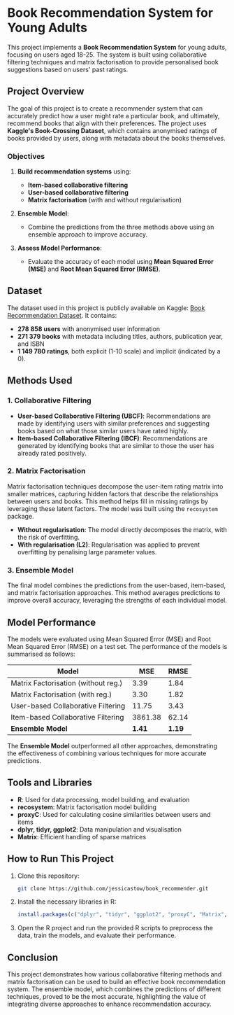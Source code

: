 # Book Recommendation System for Young Adults

This project implements a **Book Recommendation System** for young adults, focusing on users aged 18-25. The system is built using collaborative filtering techniques and matrix factorisation to provide personalised book suggestions based on users' past ratings.

## Project Overview

The goal of this project is to create a recommender system that can accurately predict how a user might rate a particular book, and ultimately, recommend books that align with their preferences. The project uses **Kaggle's Book-Crossing Dataset**, which contains anonymised ratings of books provided by users, along with metadata about the books themselves.

### Objectives

1. **Build recommendation systems** using:
   - **Item-based collaborative filtering**
   - **User-based collaborative filtering**
   - **Matrix factorisation** (with and without regularisation)
   
2. **Ensemble Model**:
   - Combine the predictions from the three methods above using an ensemble approach to improve accuracy.

3. **Assess Model Performance**:
   - Evaluate the accuracy of each model using **Mean Squared Error (MSE)** and **Root Mean Squared Error (RMSE)**.

## Dataset

The dataset used in this project is publicly available on Kaggle: [Book Recommendation Dataset](https://www.kaggle.com/datasets/arashnic/book-recommendation-dataset). It contains:
- **278 858 users** with anonymised user information
- **271 379 books** with metadata including titles, authors, publication year, and ISBN
- **1 149 780 ratings**, both explicit (1-10 scale) and implicit (indicated by a 0).

## Methods Used

### 1. Collaborative Filtering

- **User-based Collaborative Filtering (UBCF)**: Recommendations are made by identifying users with similar preferences and suggesting books based on what those similar users have rated highly.
- **Item-based Collaborative Filtering (IBCF)**: Recommendations are generated by identifying books that are similar to those the user has already rated positively.

### 2. Matrix Factorisation

Matrix factorisation techniques decompose the user-item rating matrix into smaller matrices, capturing hidden factors that describe the relationships between users and books. This method helps fill in missing ratings by leveraging these latent factors. The model was built using the `recosystem` package.

- **Without regularisation**: The model directly decomposes the matrix, with the risk of overfitting.
- **With regularisation (L2)**: Regularisation was applied to prevent overfitting by penalising large parameter values.

### 3. Ensemble Model

The final model combines the predictions from the user-based, item-based, and matrix factorisation approaches. This method averages predictions to improve overall accuracy, leveraging the strengths of each individual model.

## Model Performance

The models were evaluated using Mean Squared Error (MSE) and Root Mean Squared Error (RMSE) on a test set. The performance of the models is summarised as follows:

| Model                                  | MSE      | RMSE    |
|----------------------------------------|----------|---------|
| Matrix Factorisation (without reg.)    | 3.39     | 1.84    |
| Matrix Factorisation (with reg.)       | 3.30     | 1.82    |
| User-based Collaborative Filtering     | 11.75    | 3.43    |
| Item-based Collaborative Filtering     | 3861.38  | 62.14   |
| **Ensemble Model**                     | **1.41** | **1.19**|

The **Ensemble Model** outperformed all other approaches, demonstrating the effectiveness of combining various techniques for more accurate predictions.

## Tools and Libraries

- **R**: Used for data processing, model building, and evaluation
- **recosystem**: Matrix factorisation model building
- **proxyC**: Used for calculating cosine similarities between users and items
- **dplyr, tidyr, ggplot2**: Data manipulation and visualisation
- **Matrix**: Efficient handling of sparse matrices

## How to Run This Project

1. Clone this repository:
   ```bash
   git clone https://github.com/jessicastow/book_recommender.git
   ```
2. Install the necessary libraries in R:
   ```r
   install.packages(c("dplyr", "tidyr", "ggplot2", "proxyC", "Matrix", "recosystem"))
   ```
3. Open the R project and run the provided R scripts to preprocess the data, train the models, and evaluate their performance.

## Conclusion

This project demonstrates how various collaborative filtering methods and matrix factorisation can be used to build an effective book recommendation system. The ensemble model, which combines the predictions of different techniques, proved to be the most accurate, highlighting the value of integrating diverse approaches to enhance recommendation accuracy.